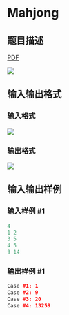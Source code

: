 # Mahjong

## 题目描述

[problemUrl]: https://uva.onlinejudge.org/index.php?option=com_onlinejudge&Itemid=8&category=862&page=show_problem&problem=4872

[PDF](https://uva.onlinejudge.org/external/129/p12989.pdf)

![](https://cdn.luogu.com.cn/upload/vjudge_pic/UVA12989/b6256af19f14b0679ed7fc981976cf6438796d79.png)

## 输入输出格式

### 输入格式

![](https://cdn.luogu.com.cn/upload/vjudge_pic/UVA12989/e22a69e020ee317c5661513e0d7aaa52f3a57c5a.png)

### 输出格式

![](https://cdn.luogu.com.cn/upload/vjudge_pic/UVA12989/6ce2a12470b0ddb444d41ade2a55202187b36c0e.png)

## 输入输出样例

### 输入样例 #1

```cpp
4
1 2
3 5
4 5
9 14
```


### 输出样例 #1

```cpp
Case #1: 1
Case #2: 9
Case #3: 20
Case #4: 13259
```



